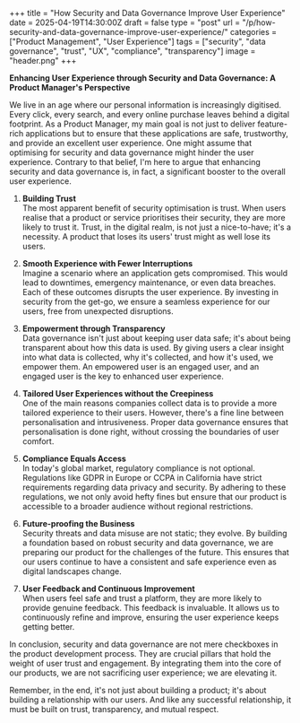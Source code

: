 +++
title = "How Security and Data Governance Improve User Experience"
date = 2025-04-19T14:30:00Z
draft = false
type = "post"
url = "/p/how-security-and-data-governance-improve-user-experience/"
categories = ["Product Management", "User Experience"]
tags = ["security", "data governance", "trust", "UX", "compliance", "transparency"]
image = "header.png"
+++

**Enhancing User Experience through Security and Data Governance: A Product Manager's Perspective**

We live in an age where our personal information is increasingly digitised. Every click, every search, and every online purchase leaves behind a digital footprint. As a Product Manager, my main goal is not just to deliver feature-rich applications but to ensure that these applications are safe, trustworthy, and provide an excellent user experience. One might assume that optimising for security and data governance might hinder the user experience. Contrary to that belief, I'm here to argue that enhancing security and data governance is, in fact, a significant booster to the overall user experience.

1. **Building Trust**  
The most apparent benefit of security optimisation is trust. When users realise that a product or service prioritises their security, they are more likely to trust it. Trust, in the digital realm, is not just a nice-to-have; it's a necessity. A product that loses its users' trust might as well lose its users.

2. **Smooth Experience with Fewer Interruptions**  
Imagine a scenario where an application gets compromised. This would lead to downtimes, emergency maintenance, or even data breaches. Each of these outcomes disrupts the user experience. By investing in security from the get-go, we ensure a seamless experience for our users, free from unexpected disruptions.

3. **Empowerment through Transparency**  
Data governance isn't just about keeping user data safe; it's about being transparent about how this data is used. By giving users a clear insight into what data is collected, why it's collected, and how it's used, we empower them. An empowered user is an engaged user, and an engaged user is the key to enhanced user experience.

4. **Tailored User Experiences without the Creepiness**  
One of the main reasons companies collect data is to provide a more tailored experience to their users. However, there's a fine line between personalisation and intrusiveness. Proper data governance ensures that personalisation is done right, without crossing the boundaries of user comfort.

5. **Compliance Equals Access**  
In today's global market, regulatory compliance is not optional. Regulations like GDPR in Europe or CCPA in California have strict requirements regarding data privacy and security. By adhering to these regulations, we not only avoid hefty fines but ensure that our product is accessible to a broader audience without regional restrictions.

6. **Future-proofing the Business**  
Security threats and data misuse are not static; they evolve. By building a foundation based on robust security and data governance, we are preparing our product for the challenges of the future. This ensures that our users continue to have a consistent and safe experience even as digital landscapes change.

7. **User Feedback and Continuous Improvement**  
When users feel safe and trust a platform, they are more likely to provide genuine feedback. This feedback is invaluable. It allows us to continuously refine and improve, ensuring the user experience keeps getting better.

In conclusion, security and data governance are not mere checkboxes in the product development process. They are crucial pillars that hold the weight of user trust and engagement. By integrating them into the core of our products, we are not sacrificing user experience; we are elevating it.

Remember, in the end, it's not just about building a product; it's about building a relationship with our users. And like any successful relationship, it must be built on trust, transparency, and mutual respect.